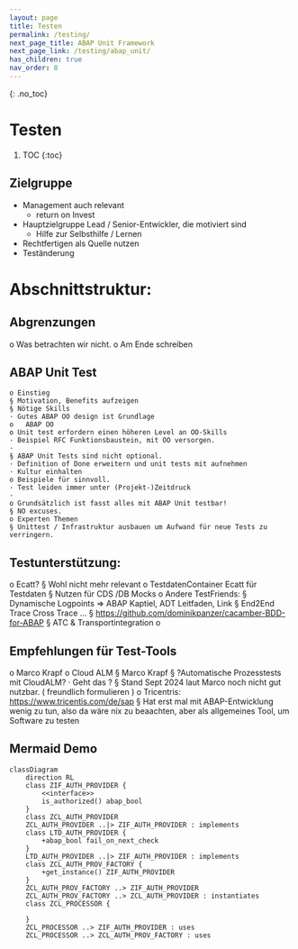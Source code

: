 ```yaml
---
layout: page
title: Testen
permalink: /testing/
next_page_title: ABAP Unit Framework
next_page_link: /testing/abap_unit/
has_children: true
nav_order: 8
---
```


{: .no_toc}
# Testen

1. TOC
{:toc}


## Zielgruppe
- Management auch relevant
    - return on Invest 
- Hauptzielgruppe Lead / Senior-Entwickler, die motiviert sind 
    - Hilfe zur Selbsthilfe / Lernen
- Rechtfertigen als Quelle nutzen 
- Teständerung


# Abschnittstruktur: 
## Abgrenzungen 
o Was betrachten wir nicht. 
o Am Ende schreiben 
## ABAP Unit Test
    o Einstieg
    § Motivation, Benefits aufzeigen
    § Nötige Skills
    · Gutes ABAP OO design ist Grundlage 
    o	ABAP OO 
    o Unit test erfordern einen höheren Level an OO-Skills 
    · Beispiel RFC Funktionsbaustein, mit OO versorgen.
    · 
    § ABAP Unit Tests sind nicht optional.
    · Definition of Done erweitern und unit tests mit aufnehmen
    · Kultur einhalten
    o Beispiele für sinnvoll.
    · Test leiden immer unter (Projekt-)Zeitdruck 
    · 
    o Grundsätzlich ist fasst alles mit ABAP Unit testbar! 
    § NO excuses. 
    o Experten Themen 
    § Unittest / Infrastruktur ausbauen um Aufwand für neue Tests zu verringern. 
## Testunterstützung:
o Ecatt? 
§ Wohl nicht mehr relevant
o TestdatenContainer Ecatt für Testdaten 
§ Nutzen für CDS /DB Mocks
o Andere TestFriends:
§ Dynamische Logpoints => ABAP Kaptiel, ADT Leitfaden,  Link 
§ End2End Trace Cross Trace  …
§ https://github.com/dominikpanzer/cacamber-BDD-for-ABAP
§ ATC &  Transportintegration
o 
## Empfehlungen für Test-Tools
o Marco Krapf 
o Cloud ALM
§ Marco Krapf 
§ ?Automatische Prozesstests mit CloudALM? 
· Geht das ? 
§ Stand Sept 2024 laut Marco noch nicht gut nutzbar. ( freundlich formulieren ) 
o Tricentris: https://www.tricentis.com/de/sap
§ Hat erst mal mit ABAP-Entwicklung wenig zu tun, also da wäre nix zu beaachten, aber als allgemeines Tool, um Software zu testen

## Mermaid Demo

```mermaid
classDiagram
    direction RL
    class ZIF_AUTH_PROVIDER {
        <<interface>>
        is_authorized() abap_bool
    }
    class ZCL_AUTH_PROVIDER
    ZCL_AUTH_PROVIDER ..|> ZIF_AUTH_PROVIDER : implements
    class LTD_AUTH_PROVIDER {
        +abap_bool fail_on_next_check
    }
    LTD_AUTH_PROVIDER ..|> ZIF_AUTH_PROVIDER : implements
    class ZCL_AUTH_PROV_FACTORY {
        +get_instance() ZIF_AUTH_PROVIDER
    }
    ZCL_AUTH_PROV_FACTORY ..> ZIF_AUTH_PROVIDER
    ZCL_AUTH_PROV_FACTORY ..> ZCL_AUTH_PROVIDER : instantiates
    class ZCL_PROCESSOR {
        
    }
    ZCL_PROCESSOR ..> ZIF_AUTH_PROVIDER : uses
    ZCL_PROCESSOR ..> ZCL_AUTH_PROV_FACTORY : uses
```
